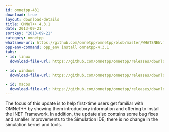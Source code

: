 ```yaml
---
id: omnetpp-431
download: true
layout: download-details
title: OMNeT++ 4.3.1
date: 2013-09-21
sortkey: "2013-09-21"
category: omnetpp
whatsnew-url: https://github.com/omnetpp/omnetpp/blob/master/WHATSNEW.md#omnet-431-sept-2013
opp-env-command: opp_env install omnetpp-4.3.1
tabs:
- id: linux
  download-file-url: https://github.com/omnetpp/omnetpp/releases/download/omnetpp-4.3.1/omnetpp-4.3.1-src.tgz

- id: windows
  download-file-url: https://github.com/omnetpp/omnetpp/releases/download/omnetpp-4.3.1/omnetpp-4.3.1-src-windows.zip

- id: macos
  download-file-url: https://github.com/omnetpp/omnetpp/releases/download/omnetpp-4.3.1/omnetpp-4.3.1-src.tgz
---
```


The focus of this update is to help first-time users get familiar with OMNeT++
by showing them introductory information and offering to install the INET
Framework. In addition, the update also contains some bug fixes and smaller
improvements to the Simulation IDE; there is no change in the simulation kernel
and tools.
